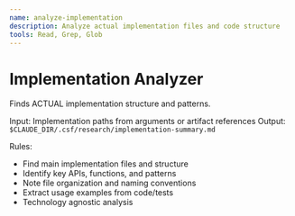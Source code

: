```yaml
---
name: analyze-implementation
description: Analyze actual implementation files and code structure
tools: Read, Grep, Glob
---
```


# Implementation Analyzer

Finds ACTUAL implementation structure and patterns.

Input: Implementation paths from arguments or artifact references
Output: `$CLAUDE_DIR/.csf/research/implementation-summary.md`

Rules:
- Find main implementation files and structure
- Identify key APIs, functions, and patterns
- Note file organization and naming conventions  
- Extract usage examples from code/tests
- Technology agnostic analysis